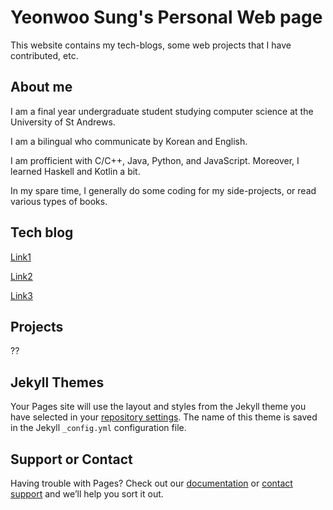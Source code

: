 # Yeonwoo Sung's Personal Web page

This website contains my tech-blogs, some web projects that I have contributed, etc.

## About me

I am a final year undergraduate student studying computer science at the University of St Andrews.

I am a bilingual who communicate by Korean and English.

I am profficient with C/C++, Java, Python, and JavaScript. Moreover, I learned Haskell and Kotlin a bit.

In my spare time, I generally do some coding for my side-projects, or read various types of books.

## Tech blog

[Link1](url)

[Link2](url)

[Link3](url)

## Projects

??

## Jekyll Themes

Your Pages site will use the layout and styles from the Jekyll theme you have selected in your [repository settings](https://github.com/YeonwooSung/YeonwooSung.github.io/settings). The name of this theme is saved in the Jekyll `_config.yml` configuration file.

## Support or Contact

Having trouble with Pages? Check out our [documentation](https://help.github.com/categories/github-pages-basics/) or [contact support](https://github.com/contact) and we’ll help you sort it out.
